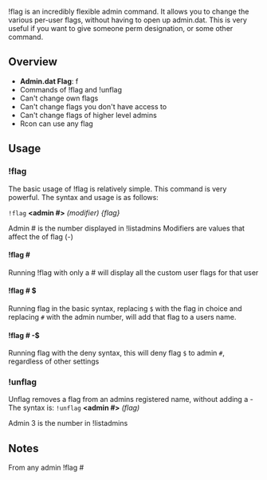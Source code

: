 !flag is an incredibly flexible admin command. It allows you to change the various per-user flags, without having to open up admin.dat. This is very useful if you want to give someone perm designation, or some other command.

## Overview ##
  * **Admin.dat Flag**: f
  * Commands of !flag and !unflag
  * Can't change own flags
  * Can't change flags you don't have access to
  * Can't change flags of higher level admins
  * Rcon can use any flag

## Usage ##
### !flag ###
The basic usage of !flag is relatively simple. This command is very powerful. The syntax and usage is as follows:

`!flag` **<admin #>** _(modifier) {flag}_

Admin # is the number displayed in !listadmins
Modifiers are values that affect the of flag (-)
#### !flag # ####
Running !flag with only a # will display all the custom user flags for that user
#### !flag # $ ####
Running flag in the basic syntax, replacing `$` with the flag in choice and replacing `#` with the admin number, will add that flag to a users name.
#### !flag # -$ ####
Running flag with the deny syntax, this will deny flag `$` to admin `#`, regardless of other settings
### !unflag ###
Unflag removes a flag from an admins registered name, without adding a -
The syntax is:
`!unflag` **<admin #>** _(flag)_

Admin 3 is the number in !listadmins

## Notes ##
From any admin !flag # 